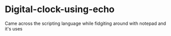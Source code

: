 # Digital-clock-using-echo

Came across the scripting language while fidgiting around with notepad and it's uses
